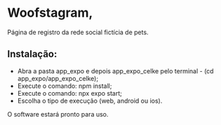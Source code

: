 # Woofstagram,

Página de registro da rede social fictícia de pets.

## Instalação:
- Abra a pasta app_expo e depois app_expo_celke pelo terminal - (cd app_expo/app_expo_celke);
- Execute o comando: npm install;
- Execute o comando: npx expo start;
- Escolha o tipo de execução (web, android ou ios).

O software estará pronto para uso.

